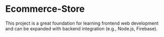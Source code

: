 # Ecommerce-Store
 This project is a great foundation for learning frontend web development and can be expanded with backend integration (e.g., Node.js, Firebase).
